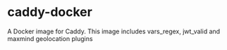 # caddy-docker
A Docker image for Caddy. This image includes vars_regex, jwt_valid and maxmind geolocation plugins
